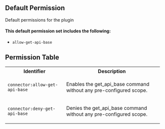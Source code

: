 ## Default Permission

Default permissions for the plugin

#### This default permission set includes the following:

- `allow-get-api-base`

## Permission Table

<table>
<tr>
<th>Identifier</th>
<th>Description</th>
</tr>


<tr>
<td>

`connector:allow-get-api-base`

</td>
<td>

Enables the get_api_base command without any pre-configured scope.

</td>
</tr>

<tr>
<td>

`connector:deny-get-api-base`

</td>
<td>

Denies the get_api_base command without any pre-configured scope.

</td>
</tr>
</table>
